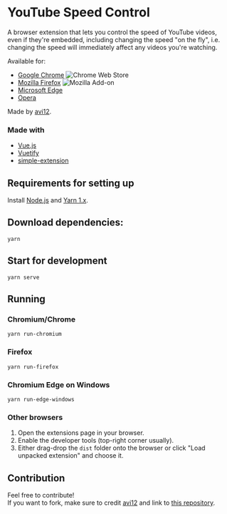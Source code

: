 # YouTube Speed Control
A browser extension that lets you control the speed of YouTube videos, even if they're embedded, including changing the speed "on the fly", i.e. changing the speed will immediately affect any videos you're watching.

Available for:
* [Google Chrome](https://chrome.google.com/webstore/detail/dmpbgbehgckaijcpmodinibhkdgbifif) ![Chrome Web Store](https://img.shields.io/chrome-web-store/users/dmpbgbehgckaijcpmodinibhkdgbifif?color=white&label=users&style=flat-square)
* [Mozilla Firefox](https://addons.mozilla.org/addon/youtube-speed-control-1) ![Mozilla Add-on](https://img.shields.io/amo/users/youtube-speed-control-1?color=white&label=users&style=flat-square)
* [Microsoft Edge](https://microsoftedge.microsoft.com/addons/detail/ipajmlopcjnobogfakhlggainepilahm)
* [Opera](https://addons.opera.com/en/extensions/details/youtube-speed-control)
   
Made by [avi12](https://avi12.com).

### Made with
* [Vue.js](https://vuejs.org)
* [Vuetify](https://vuetifyjs.com)
* [simple-extension](https://github.com/markovroma/vue-cli-plugin-browser-extension)

## Requirements for setting up
Install [Node.js](https://nodejs.org) and [Yarn 1.x](https://classic.yarnpkg.com/en/docs/install).

## Download dependencies:
```shell
yarn
```
## Start for development
```shell
yarn serve
````
## Running
### Chromium/Chrome
```shell script
yarn run-chromium
```
### Firefox
```shell script
yarn run-firefox
```

### Chromium Edge on Windows
```shell
yarn run-edge-windows
```

### Other browsers
1. Open the extensions page in your browser.
1. Enable the developer tools (top-right corner usually).
1. Either drag-drop the `dist` folder onto the browser or click "Load unpacked extension" and choose it.

## Contribution
Feel free to contribute!  
If you want to fork, make sure to credit [avi12](https://avi12.com) and link to [this repository](https://github.com/avi12/youtube-speed-control).